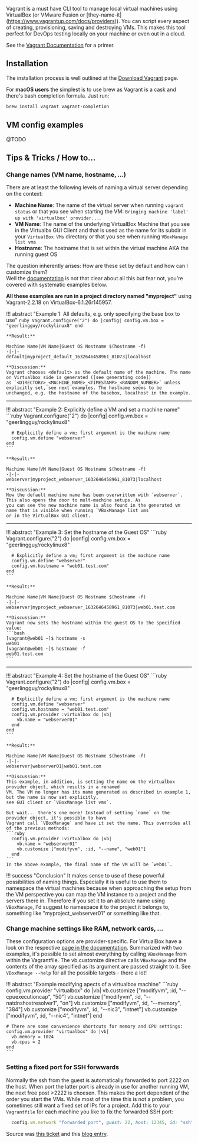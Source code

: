 Vagrant is a must have CLI tool to manage local virtual machines using VirtualBox (or VMware Fusion or [they-name-it|(https://www.vagrantup.com/docs/providers)). You can script every aspect of creating, provisioning, saving and destroying VMs. This makes this
tool perfect for DevOps testing locally on your machine or even out in a cloud.

See the [Vagrant Documentation](https://www.vagrantup.com/docs) for a primer.

## Installation

The installation process is well outlined at the [Download Vagrant](https://www.vagrantup.com/downloads) page.

For **macOS users** the simplest is to use brew as Vagrant is a cask and there's bash completion formula. Just run:
```bash
brew install vagrant vagrant-completion
```

## VM config examples

@TODO

## Tips & Tricks / How to...

### Change names (VM name, hostname, ...)

There are at least the following levels of naming a virtual server depending on the context:

* **Machine Name**: The name of the virtual server when running `vagrant status` or that you see when starting the VM: `Bringing machine
  'label' up with 'virtualbox' provider...`.
* **VM Name**: The name of the underlying VirtualBox Machine that you see in the Virtualbx GUI Client and that is used as the
  name for its subdir in your `VirtualBox VMs` directory or that you see when running `VBoxManage list vms`
* **Hostname**: The hostname that is set within the virtual machine AKA the running guest OS

The question inherently arises: How are these set by default and how can I customize them?  
Well the [documentation](https://www.vagrantup.com/docs/vagrantfile/machine_settings) is not that clear about all this but fear
not, you're covered with systematic examples below.

**All these examples are run in a project directory named "myproject"** using Vagrant-2.2.18 on VirtualBox-6.1.26r145957.

!!! abstract "Example 1: All defaults, e.g. only specifying the base box to use"
    ```ruby
    Vagrant.configure("2") do |config|
      config.vm.box = "geerlingguy/rockylinux8"
    end
    ```

    **Result:**

    Machine Name|VM Name|Guest OS Nostname $(hostname -f)
    -|-|-
    default|myproject_default_1632646458961_81073|localhost

    **Discussion:**
    Vagrant chooses <default> as the default name of the machine. The name on Virtualbox side is generated ([see generating code])
    as `<DIRECTORY>_<MACHINE_NAME>_<TIMESTAMP>_<RANDOM_NUMBER>` unless explicitly set, see next examples. The hostname seems to be
    unchanged, e.g. the hostname of the basebox, localhost in the example.

[see generating code]: https://github.com/hashicorp/vagrant/blob/main/plugins/providers/virtualbox/action/set_name.rb#L23-L30

---

!!! abstract "Example 2: Explicitly define a VM and set a machine name"
    ```ruby
    Vagrant.configure("2") do |config|
      config.vm.box = "geerlingguy/rockylinux8"

      # Explicitly define a vm; first argument is the machine name
      config.vm.define "webserver"
    end
    ```

    **Result:**

    Machine Name|VM Name|Guest OS Nostname $(hostname -f)
    -|-|-
    webserver|myproject_webserver_1632646458961_81073|localhost

    **Discussion:**
    Now the default machine name has been overwritten with `webserver`. This also opens the door to mult-machine setups. As
    you can see the new machine name is also found in the generated vm name that is visible when running `VBoxManage list vms`
    or in the VirtualBox GUI client.

---

!!! abstract "Example 3: Set the hostname of the Guest OS"
    ```ruby
    Vagrant.configure("2") do |config|
      config.vm.box = "geerlingguy/rockylinux8"

      # Explicitly define a vm; first argument is the machine name
      config.vm.define "webserver"
      config.vm.hostname = "web01.test.com"
    end
    ```

    **Result:**

    Machine Name|VM Name|Guest OS Nostname $(hostname -f)
    -|-|-
    webserver|myproject_webserver_1632646458961_81073|web01.test.com

    **Discussion:**
    Vagrant now sets the hostname within the guest OS to the specified value:
    ```bash
    [vagrant@web01 ~]$ hostname -s
    web01
    [vagrant@web01 ~]$ hostname -f
    web01.test.com
    ```

---

!!! abstract "Example 4: Set the hostname of the Guest OS"
    ```ruby
    Vagrant.configure("2") do |config|
      config.vm.box = "geerlingguy/rockylinux8"

      # Explicitly define a vm; first argument is the machine name
      config.vm.define "webserver"
      config.vm.hostname = "web01.test.com"
      config.vm.provider :virtualbox do |vb|
        vb.name = "webserver01"
      end
    end
    ```

    **Result:**

    Machine Name|VM Name|Guest OS Nostname $(hostname -f)
    -|-|-
    webserver|webserver01|web01.test.com

    **Discussion:**
    This example, in addition, is setting the name on the virtualbox provider object, which results in a renamed
    VM. The VM no longer has its name generated as described in example 1, but the name is now set explicitly,
    see GUI client or `VBoxManage list vms`.

    But wait... there's one more! Instead of setting `name` on the provider object, it's possible to have
    Vagrant call `VBoxManage` and have it set the name. This overrides all of the previous methods:
    ```ruby
      config.vm.provider :virtualbox do |vb|
        vb.name = "webserver01"
        vb.customize ["modifyvm", :id, "--name", "web01"]
      end
    ```
    In the above example, the final name of the VM will be `web01`.

!!! success "Conclusion"
    It makes sense to use of these powerful possibilities of naming things. Especially it is useful to use them to namespace
    the virtual machines because when approaching the setup from the VM perspective you can map the VM instance to a project and
    the servers there in. Therefore if you set it to an absolute name using `VBoxManage`, I'd suggest to namespace it to the
    project it belongs to, something like "myproject_webserver01" or something like that.

### Change machine settings like RAM, network cards, ...

These configuration options are provider-specific. For VirtualBox have a look on the respective [page in the documentation](https://www.vagrantup.com/docs/providers/virtualbox/configuration). Summarized with two examples, it's possible to set almost everything
by calling `VBoxManage` from within the Vagrantfile. The vb.customize directive calls `VBoxManage` and the contents of the array
specified as its argument are passed straight to it. See `VBoxManage --help` for all the possible targets - there a lot!

!!! abstract "Example modifying apects of a virtualbox machine"
    ```ruby
    config.vm.provider "virtualbox" do |vb|
      vb.customize ["modifyvm", :id, "--cpuexecutioncap", "50"]
      vb.customize ["modifyvm", :id, "--natdnshostresolver1", "on"]
      vb.customize ["modifyvm", :id, "--memory", "384"]
      vb.customize ["modifyvm", :id, "--nic3", "intnet"]
      vb.customize ["modifyvm", :id, "--nic4", "intnet"]
    end

    # There are some convenience shortcuts for memory and CPU settings:
    config.vm.provider "virtualbox" do |vb|
      vb.memory = 1024
      vb.cpus = 2
    end
    ```

### Setting a fixed port for SSH forwwards

Normally the ssh from the guest is automatically forwarded to port 2222 on the host. When port the latter port is already in
use for another running VM, the next free post >2222 is choesen. This makes the port dependent of the order you start the VMs.
While most of the time this is not a problem, you sometimes still want a fixed set of IPs for a project. Add this to your
`Vagrantfile` for each machine you like to fix the forwarded SSH port:

```ruby
  config.vm.network "forwarded_port", guest: 22, host: 12345, id: "ssh"
```

Source was [this ticket](https://realguess.net/2015/10/06/overriding-the-default-forwarded-ssh-port-in-vagrant/) and this
[blog entry](https://realguess.net/2015/10/06/overriding-the-default-forwarded-ssh-port-in-vagrant/).
